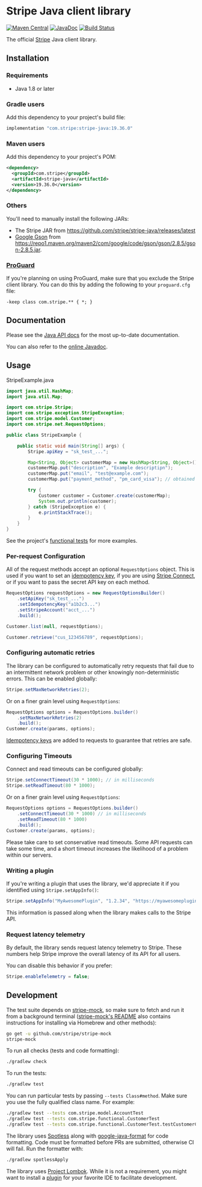 # Stripe Java client library

[![Maven Central](https://img.shields.io/maven-central/v/com.stripe/stripe-java)](https://mvnrepository.com/artifact/com.stripe/stripe-java)
[![JavaDoc](http://img.shields.io/badge/javadoc-reference-blue.svg)](https://stripe.dev/stripe-java)
[![Build Status](https://travis-ci.org/stripe/stripe-java.svg?branch=master)](https://travis-ci.org/stripe/stripe-java)

The official [Stripe][stripe] Java client library.

## Installation

### Requirements

- Java 1.8 or later

### Gradle users

Add this dependency to your project's build file:

```groovy
implementation "com.stripe:stripe-java:19.36.0"
```

### Maven users

Add this dependency to your project's POM:

```xml
<dependency>
  <groupId>com.stripe</groupId>
  <artifactId>stripe-java</artifactId>
  <version>19.36.0</version>
</dependency>
```

### Others

You'll need to manually install the following JARs:

- The Stripe JAR from <https://github.com/stripe/stripe-java/releases/latest>
- [Google Gson][gson] from <https://repo1.maven.org/maven2/com/google/code/gson/gson/2.8.5/gson-2.8.5.jar>.

### [ProGuard][proguard]

If you're planning on using ProGuard, make sure that you exclude the Stripe
client library. You can do this by adding the following to your `proguard.cfg`
file:

```
-keep class com.stripe.** { *; }
```

## Documentation

Please see the [Java API docs][api-docs] for the most
up-to-date documentation.

You can also refer to the [online Javadoc][javadoc].

## Usage

StripeExample.java

```java
import java.util.HashMap;
import java.util.Map;

import com.stripe.Stripe;
import com.stripe.exception.StripeException;
import com.stripe.model.Customer;
import com.stripe.net.RequestOptions;

public class StripeExample {

    public static void main(String[] args) {
        Stripe.apiKey = "sk_test_...";

        Map<String, Object> customerMap = new HashMap<String, Object>();
        customerMap.put("description", "Example descriptipn");
        customerMap.put("email", "test@example.com");
        customerMap.put("payment_method", "pm_card_visa"); // obtained via Stripe.js

        try {
            Customer customer = Customer.create(customerMap);
            System.out.println(customer);
        } catch (StripeException e) {
            e.printStackTrace();
        }
    }
}
```

See the project's [functional tests][functional-tests] for more examples.

### Per-request Configuration

All of the request methods accept an optional `RequestOptions` object. This is
used if you want to set an [idempotency key][idempotency-keys], if you are
using [Stripe Connect][connect-auth], or if you want to pass the secret API
key on each method.

```java
RequestOptions requestOptions = new RequestOptionsBuilder()
    .setApiKey("sk_test_...")
    .setIdempotencyKey("a1b2c3...")
    .setStripeAccount("acct_...")
    .build();

Customer.list(null, requestOptions);

Customer.retrieve("cus_123456789", requestOptions);
```

### Configuring automatic retries

The library can be configured to automatically retry requests that fail due to
an intermittent network problem or other knowingly non-deterministic errors.
This can be enabled globally:

```java
Stripe.setMaxNetworkRetries(2);
```

Or on a finer grain level using `RequestOptions`:

```java
RequestOptions options = RequestOptions.builder()
    .setMaxNetworkRetries(2)
    .build();
Customer.create(params, options);
```

[Idempotency keys][idempotency-keys] are added to requests to guarantee that
retries are safe.

### Configuring Timeouts

Connect and read timeouts can be configured globally:

```java
Stripe.setConnectTimeout(30 * 1000); // in milliseconds
Stripe.setReadTimeout(80 * 1000);
```

Or on a finer grain level using `RequestOptions`:

```java
RequestOptions options = RequestOptions.builder()
    .setConnectTimeout(30 * 1000) // in milliseconds
    .setReadTimeout(80 * 1000)
    .build();
Customer.create(params, options);
```

Please take care to set conservative read timeouts. Some API requests can take
some time, and a short timeout increases the likelihood of a problem within our
servers.

### Writing a plugin

If you're writing a plugin that uses the library, we'd appreciate it if you
identified using `Stripe.setAppInfo()`:

```java
Stripe.setAppInfo("MyAwesomePlugin", "1.2.34", "https://myawesomeplugin.info");
```

This information is passed along when the library makes calls to the Stripe
API.

### Request latency telemetry

By default, the library sends request latency telemetry to Stripe. These
numbers help Stripe improve the overall latency of its API for all users.

You can disable this behavior if you prefer:

```java
Stripe.enableTelemetry = false;
```

## Development

The test suite depends on [stripe-mock], so make sure to fetch and run it from a
background terminal ([stripe-mock's README][stripe-mock] also contains
instructions for installing via Homebrew and other methods):

```sh
go get -u github.com/stripe/stripe-mock
stripe-mock
```

To run all checks (tests and code formatting):

```sh
./gradlew check
```

To run the tests:

```sh
./gradlew test
```

You can run particular tests by passing `--tests Class#method`. Make sure you
use the fully qualified class name. For example:

```sh
./gradlew test --tests com.stripe.model.AccountTest
./gradlew test --tests com.stripe.functional.CustomerTest
./gradlew test --tests com.stripe.functional.CustomerTest.testCustomerCreate
```

The library uses [Spotless][spotless] along with
[google-java-format][google-java-format] for code formatting. Code must be
formatted before PRs are submitted, otherwise CI will fail. Run the formatter
with:

```sh
./gradlew spotlessApply
```

The library uses [Project Lombok][lombok]. While it is not a requirement, you
might want to install a [plugin][lombok-plugins] for your favorite IDE to
facilitate development.

[api-docs]: https://stripe.com/docs/api?lang=java
[connect-auth]: https://stripe.com/docs/connect/authentication#stripe-account-header
[functional-tests]: https://github.com/stripe/stripe-java/blob/master/src/test/java/com/stripe/functional/
[google-java-format]: https://github.com/google/google-java-format
[gson]: https://github.com/google/gson
[idempotency-keys]: https://stripe.com/docs/api/idempotent_requests?lang=java
[javadoc]: https://stripe.dev/stripe-java
[lombok]: https://projectlombok.org
[lombok-plugins]: https://projectlombok.org/setup/overview
[proguard]: https://www.guardsquare.com/en/products/proguard
[spotless]: https://github.com/diffplug/spotless
[stripe]: https://stripe.com
[stripe-mock]: https://github.com/stripe/stripe-mock

<!--
# vim: set tw=79:
-->
